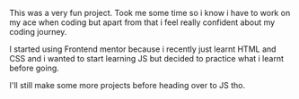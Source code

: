 This was a very fun project. Took me some time so i know i have to work on my ace when coding but apart from that i feel really confident about my coding journey.

I started using Frontend mentor because i recently just learnt HTML and CSS and i wanted to start learning JS but decided to practice what i learnt before going. 

I'll still make some more projects before heading over to JS tho.